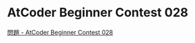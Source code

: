AtCoder Beginner Contest 028
===

[問題 - AtCoder Beginner Contest 028](https://atcoder.jp/contests/abc028/tasks)
